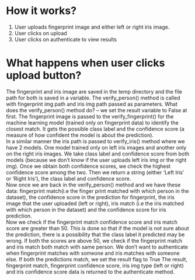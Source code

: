 #  How it works? 
1. User uploads fingerprint image and either left or right iris image. 
2. User clicks on upload 
3. User clicks on authenticate to view results

# What happens when user clicks upload button? 
The fingerprint and iris image are saved in the temp directory and the file path for both is saved in a variable. The verify_person() method is called with fingerprint img path and iris img path passed as parameters. 
What does the verify_person() method do? – we set the result variable to False at first. 
The fingerprint image is passed to the verify_fingerprint() for the machine learning model (trained only on fingerprint data) to identify the closest match. It gets the possible class label and the confidence score (a measure of how confident the model is about the prediction).  
In a similar manner the iris path is passed to verify_iris() method where we have 2 models. One model trained only on left iris images and another only on the right iris images. We take class label and confidence score from both models (because we don’t know if the user uploads left iris img or the right img). Once we obtain both confidence scores, we check the highest confidence score among the two. Then we return a string (either ‘Left Iris’ or ‘Right Iris’), the class label and confidence score.  
Now once we are back in the verify_person() method and we have these data: fingerprint match(i.e the finger print matched with which person in the dataset), the confidence score in the prediction for fingerprint, the iris image that the user uploaded (left or right), iris match (i.e the iris matched with which person in the dataset) and the confidence score for iris prediction.  
Now we check if the fingerprint match confidence score and iris match score are greater than 50. This is done so that if the model is not sure about the prediction, there is a possibility that the class label it predicted may be wrong. If both the scores are above 50, we check if the fingerprint match and iris match both match with same person. We don’t want to authenticate when fingerprint matches with someone and iris matches with someone else. If both the predictions match, we set the result flag to True 
The result, fingerprint match, fingerprint confidence score, iris img type (left or right) and iris confidence score data is returned to the authenticate method. 
